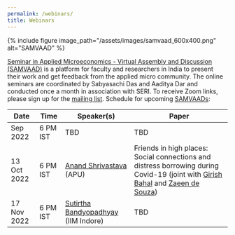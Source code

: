 ```yaml
---
permalink: /webinars/
title: Webinars
---
```


{% include figure image_path="/assets/images/samvaad_600x400.png" alt="SAMVAAD" %}

[Seminar in Applied Microeconomics - Virtual Assembly and Discussion (SAMVAAD)](/samvaad) is a platform for faculty and researchers in India to present their work and get feedback from the applied micro community. The online seminars are coordinated by Sabyasachi Das and Aaditya Dar and conducted once a month in association with SERI. To receive Zoom links, please sign up for the [mailing list](https://forms.gle/JsXhRoNskxuKQuk59). Schedule for upcoming [SAMVAADs](/samvaad):

| Date | Time |  Speaker(s) | Paper |
| ---- | ---- |  ------- | ----- | 
Sep 2022 | 6 PM IST | TBD | TBD
13 Oct 2022 | 6 PM IST | [Anand Shrivastava](https://sites.google.com/site/anandshrivastava1984/home) (APU) | Friends in high places: Social connections and distress borrowing during Covid-19 (joint with [Girish Bahal](https://www.girishbahal.com/) and [Zaeen de Souza](https://github.com/zaeendesouza))
17 Nov 2022 | 6 PM IST | [Sutirtha Bandyopadhyay](https://www.sutirthab.org/) (IIM  Indore) | TBD

